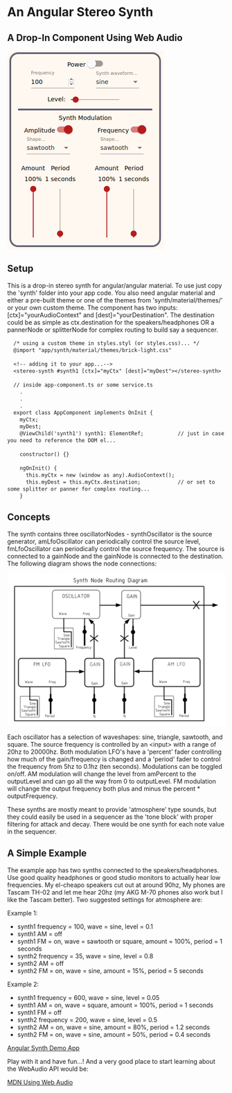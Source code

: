 # An Angular Stereo Synth
## A Drop-In Component Using Web Audio

![Stereo Synth](./synth/assets/stereosynth.png)

## Setup

This is a drop-in stereo synth for angular/angular material. To use just copy the 'synth' folder into your app code. You also need angular material and either a pre-built theme or one of the themes from 'synth/material/themes/' or your own custom theme. The component has two inputs: [ctx]="yourAudioContext" and [dest]="yourDestination". The destination could be as simple as ctx.destination for the speakers/headphones OR a pannerNode or splitterNode for complex routing to build say a sequencer.

```
  /* using a custom theme in styles.styl (or styles.css)... */
  @import "app/synth/material/themes/brick-light.css"

  <!-- adding it to your app...-->
  <stereo-synth #synth1 [ctx]="myCtx" [dest]="myDest"></stereo-synth>

  // inside app-component.ts or some service.ts
    .
    .
    .
  export class AppComponent implements OnInit {
    myCtx;
    myDest;
    @ViewChild('synth1') synth1: ElementRef;           // just in case you need to reference the DOM el...

    constructor() {}

    ngOnInit() {
      this.myCtx = new (window as any).AudioContext();
      this.myDest = this.myCtx.destination;            // or set to some splitter or panner for complex routing...
    }
```

## Concepts

The synth contains three oscillatorNodes - synthOscillator is the source generator, amLfoOscillator can periodically control the source level, fmLfoOscillator can periodically control the source frequency. The source is connected to a gainNode and the gainNode is connected to the destination. The following diagram shows the node connections:

![Routing](./synth/assets/synth-routing.png)

Each oscillator has a selection of waveshapes: sine, triangle, sawtooth, and square. The source frequency is controlled by an \<input\> with a range of 20hz to 20000hz. Both modulation LFO's have a 'percent' fader controlling how much of the gain/frequency is changed and a 'period' fader to control the frequency from 5hz to 0.1hz (ten seconds). Modulations can be toggled on/off. AM modulation will change the level from amPercent to the outputLevel and can go all the way from 0 to outputLevel. FM modulation will change the output frequency both plus and minus the percent * outputFrequency.

These synths are mostly meant to provide 'atmosphere' type sounds, but they could easily be used in a sequencer as the 'tone block' with proper filtering for attack and decay. There would be one synth for each note value in the sequencer.


## A Simple Example

The example app has two synths connected to the speakers/headphones. Use good quality headphones or good studio monitors to actually hear low frequencies. My el-cheapo speakers cut out at around 90hz, My phones are Tascam TH-02 and let me hear 20hz (my AKG M-70 phones also work but I like the Tascam better). Two suggested settings for atmosphere are:

Example 1:

- synth1 frequency = 100, wave = sine, level = 0.1
- synth1 AM = off
- synth1 FM = on, wave = sawtooth or square, amount = 100%, period = 1 seconds
- synth2 frequency = 35, wave = sine, level = 0.8
- synth2 AM = off
- synth2 FM = on, wave = sine, amount = 15%, period = 5 seconds

Example 2:

- synth1 frequency = 600, wave = sine, level = 0.05
- synth1 AM = on, wave = square, amount = 100%, period = 1 seconds
- synth1 FM = off
- synth2 frequency = 200, wave = sine, level = 0.5
- synth2 AM = on, wave = sine, amount = 80%, period = 1.2 seconds
- synth2 FM = on, wave = sine, amount = 50%, period = 0.4 seconds

[Angular Synth Demo App](https://fretboardvisions.com/angularsynth)

Play with it and have fun...! And a very good place to start learning about the WebAudio API would be:

[MDN Using Web Audio](https://developer.mozilla.org/en-US/docs/Web/API/Web_Audio_API/Using_Web_Audio_API)
